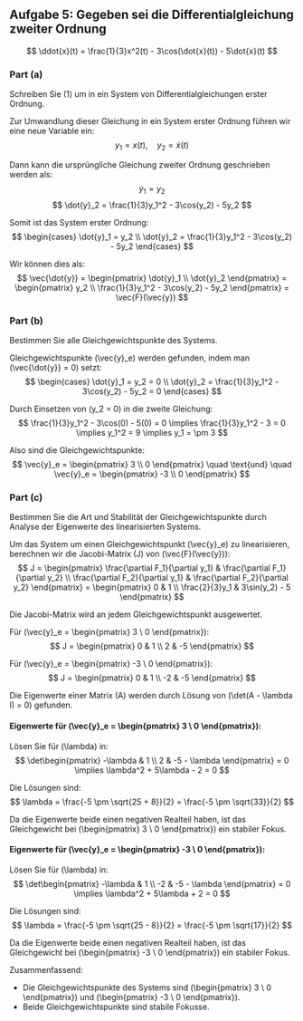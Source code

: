 ## Aufgabe 5: Gegeben sei die Differentialgleichung zweiter Ordnung

$$
\ddot{x}(t) = \frac{1}{3}x^2(t) - 3\cos(\dot{x}(t)) - 5\dot{x}(t)
$$

### Part (a)
Schreiben Sie (1) um in ein System von Differentialgleichungen erster Ordnung.

Zur Umwandlung dieser Gleichung in ein System erster Ordnung führen wir eine neue Variable ein:
$$
y_1 = x(t), \quad y_2 = \dot{x}(t)
$$

Dann kann die ursprüngliche Gleichung zweiter Ordnung geschrieben werden als:
$$
\dot{y}_1 = y_2
$$
$$
\dot{y}_2 = \frac{1}{3}y_1^2 - 3\cos(y_2) - 5y_2
$$

Somit ist das System erster Ordnung:
$$
\begin{cases}
\dot{y}_1 = y_2 \\
\dot{y}_2 = \frac{1}{3}y_1^2 - 3\cos(y_2) - 5y_2
\end{cases}
$$

Wir können dies als:
$$
\vec{\dot{y}} = \begin{pmatrix}
\dot{y}_1 \\
\dot{y}_2
\end{pmatrix} = \begin{pmatrix}
y_2 \\
\frac{1}{3}y_1^2 - 3\cos(y_2) - 5y_2
\end{pmatrix} = \vec{F}(\vec{y})
$$

### Part (b)
Bestimmen Sie alle Gleichgewichtspunkte des Systems.

Gleichgewichtspunkte \(\vec{y}_e\) werden gefunden, indem man \(\vec{\dot{y}} = 0\) setzt:
$$
\begin{cases}
\dot{y}_1 = y_2 = 0 \\
\dot{y}_2 = \frac{1}{3}y_1^2 - 3\cos(y_2) - 5y_2 = 0
\end{cases}
$$

Durch Einsetzen von \(y_2 = 0\) in die zweite Gleichung:
$$
\frac{1}{3}y_1^2 - 3\cos(0) - 5(0) = 0 \implies \frac{1}{3}y_1^2 - 3 = 0 \implies y_1^2 = 9 \implies y_1 = \pm 3
$$

Also sind die Gleichgewichtspunkte:
$$
\vec{y}_e = \begin{pmatrix}
3 \\
0
\end{pmatrix} \quad \text{und} \quad \vec{y}_e = \begin{pmatrix}
-3 \\
0
\end{pmatrix}
$$

### Part (c)
Bestimmen Sie die Art und Stabilität der Gleichgewichtspunkte durch Analyse der Eigenwerte des linearisierten Systems.

Um das System um einen Gleichgewichtspunkt \(\vec{y}_e\) zu linearisieren, berechnen wir die Jacobi-Matrix \(J\) von \(\vec{F}(\vec{y})\):
$$
J = \begin{pmatrix}
\frac{\partial F_1}{\partial y_1} & \frac{\partial F_1}{\partial y_2} \\
\frac{\partial F_2}{\partial y_1} & \frac{\partial F_2}{\partial y_2}
\end{pmatrix} = \begin{pmatrix}
0 & 1 \\
\frac{2}{3}y_1 & 3\sin(y_2) - 5
\end{pmatrix}
$$

Die Jacobi-Matrix wird an jedem Gleichgewichtspunkt ausgewertet.

Für \(\vec{y}_e = \begin{pmatrix}
3 \\
0
\end{pmatrix}\):
$$
J = \begin{pmatrix}
0 & 1 \\
2 & -5
\end{pmatrix}
$$

Für \(\vec{y}_e = \begin{pmatrix}
-3 \\
0
\end{pmatrix}\):
$$
J = \begin{pmatrix}
0 & 1 \\
-2 & -5
\end{pmatrix}
$$

Die Eigenwerte einer Matrix \(A\) werden durch Lösung von \(\det(A - \lambda I) = 0\) gefunden.

#### Eigenwerte für \(\vec{y}_e = \begin{pmatrix} 3 \\ 0 \end{pmatrix}\):
Lösen Sie für \(\lambda\) in:
$$
\det\begin{pmatrix}
-\lambda & 1 \\
2 & -5 - \lambda
\end{pmatrix} = 0 \implies \lambda^2 + 5\lambda - 2 = 0
$$

Die Lösungen sind:
$$
\lambda = \frac{-5 \pm \sqrt{25 + 8}}{2} = \frac{-5 \pm \sqrt{33}}{2}
$$

Da die Eigenwerte beide einen negativen Realteil haben, ist das Gleichgewicht bei \(\begin{pmatrix} 3 \\ 0 \end{pmatrix}\) ein stabiler Fokus.

#### Eigenwerte für \(\vec{y}_e = \begin{pmatrix} -3 \\ 0 \end{pmatrix}\):
Lösen Sie für \(\lambda\) in:
$$
\det\begin{pmatrix}
-\lambda & 1 \\
-2 & -5 - \lambda
\end{pmatrix} = 0 \implies \lambda^2 + 5\lambda + 2 = 0
$$

Die Lösungen sind:
$$
\lambda = \frac{-5 \pm \sqrt{25 - 8}}{2} = \frac{-5 \pm \sqrt{17}}{2}
$$

Da die Eigenwerte beide einen negativen Realteil haben, ist das Gleichgewicht bei \(\begin{pmatrix} -3 \\ 0 \end{pmatrix}\) ein stabiler Fokus.

Zusammenfassend:
- Die Gleichgewichtspunkte des Systems sind \(\begin{pmatrix} 3 \\ 0 \end{pmatrix}\) und \(\begin{pmatrix} -3 \\ 0 \end{pmatrix}\).
- Beide Gleichgewichtspunkte sind stabile Fokusse.
